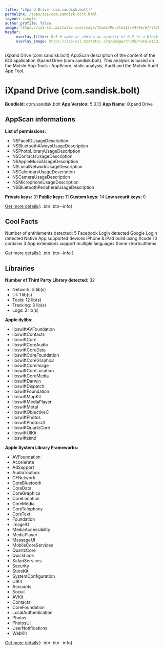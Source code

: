 ```yaml
---
title: "iXpand Drive (com.sandisk.bolt)"
permalink: /apps/ios/com.sandisk.bolt.html
layout: single
author_profile: false
image: https://is5-ssl.mzstatic.com/image/thumb/Purple112/v4/0e/b7/75/0eb7752c-ed9f-cf3e-8bba-2a597e164854/AppIcon-0-0-1x_U007emarketing-0-0-0-6-0-0-sRGB-0-0-0-GLES2_U002c0-512MB-85-220-0-0.png/512x512bb.jpg
header: 
     overlay_filter: 0.5 # same as adding an opacity of 0.5 to a black background
     overlay_image: https://is5-ssl.mzstatic.com/image/thumb/Purple112/v4/0e/b7/75/0eb7752c-ed9f-cf3e-8bba-2a597e164854/AppIcon-0-0-1x_U007emarketing-0-0-0-6-0-0-sRGB-0-0-0-GLES2_U002c0-512MB-85-220-0-0.png/512x512bb.jpg
---
```

iXpand Drive (com.sandisk.bolt) AppScan description of the content of the iOS application iXpand Drive (com.sandisk.bolt). This analysis is based on the Mobile App Tools : AppScore, static analysis, Audit and the Mobile Audit App Tool.

# iXpand Drive (com.sandisk.bolt)

**BundleId:** com.sandisk.bolt
**App Version:** 5.3.13
**App Name:** iXpand Drive


## AppScan informations 

**List of permissions:** 
- NSFaceIDUsageDescription
- NSBluetoothAlwaysUsageDescription
- NSPhotoLibraryUsageDescription
- NSContactsUsageDescription
- NSAppleMusicUsageDescription
- NSLocalNetworkUsageDescription
- NSCalendarsUsageDescription
- NSCameraUsageDescription
- NSMicrophoneUsageDescription
- NSBluetoothPeripheralUsageDescription
  
  
**Private keys:** 31
**Public keys:** 11
**Custom keys:** 14
**Low securit keys:** 0
  
[Get more details](/pricing.html){: .btn .btn--info}

## Cool Facts

Number of entitlements detected: 5
Facebook Login detected
Google Login detected
Native App
supported devices iPhone & iPad
build using Xcode 13
contains 3 App extensions
support multiple languages
Some shortcutItems 
  
[Get more details](/pricing.html){: .btn .btn--info }

## Librairies 
**Number of Third Party Library detected:** 32
- Network: 3 lib(s)
- UI: 1 lib(s)
- Tools: 12 lib(s)
- Tracking: 3 lib(s)
- Logs: 2 lib(s)


**Apple dylibs:**
- libswiftAVFoundation
- libswiftContacts
- libswiftCore
- libswiftCoreAudio
- libswiftCoreData
- libswiftCoreFoundation
- libswiftCoreGraphics
- libswiftCoreImage
- libswiftCoreLocation
- libswiftCoreMedia
- libswiftDarwin
- libswiftDispatch
- libswiftFoundation
- libswiftMapKit
- libswiftMediaPlayer
- libswiftMetal
- libswiftObjectiveC
- libswiftPhotos
- libswiftPhotosUI
- libswiftQuartzCore
- libswiftUIKit
- libswiftsimd


**Apple System Library Frameworks:**
- AVFoundation
- Accelerate
- AdSupport
- AudioToolbox
- CFNetwork
- CoreBluetooth
- CoreData
- CoreGraphics
- CoreLocation
- CoreMedia
- CoreTelephony
- CoreText
- Foundation
- ImageIO
- MediaAccessibility
- MediaPlayer
- MessageUI
- MobileCoreServices
- QuartzCore
- QuickLook
- SafariServices
- Security
- StoreKit
- SystemConfiguration
- UIKit
- Accounts
- Social
- AVKit
- Contacts
- CoreFoundation
- LocalAuthentication
- Photos
- PhotosUI
- UserNotifications
- WebKit


  
[Get more details](/pricing.html){: .btn .btn--info}

